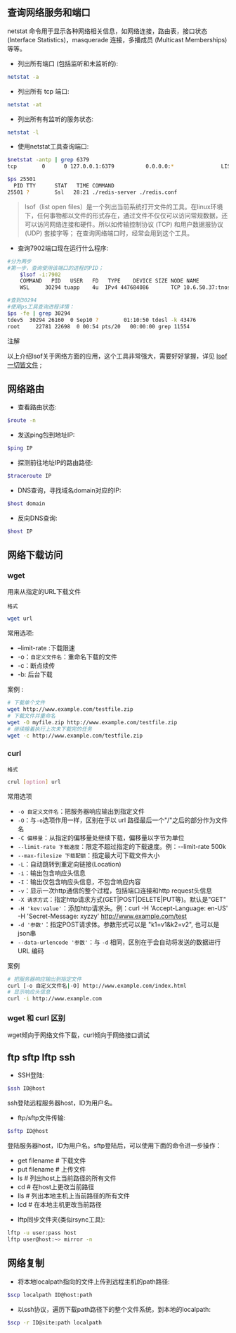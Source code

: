 ## 查询网络服务和端口

netstat 命令用于显示各种网络相关信息，如网络连接，路由表，接口状态 (Interface Statistics)，masquerade 连接，多播成员 (Multicast Memberships) 等等。

* 列出所有端口 (包括监听和未监听的):

```bash
netstat -a
```

* 列出所有 tcp 端口:

```bash
netstat -at
```

* 列出所有有监听的服务状态:

```bash
netstat -l
```

* 使用netstat工具查询端口:

```bash
$netstat -antp | grep 6379
tcp        0      0 127.0.0.1:6379          0.0.0.0:*               LISTEN      25501/redis-server

$ps 25501
  PID TTY      STAT   TIME COMMAND
25501 ?        Ssl   28:21 ./redis-server ./redis.conf
```

>  lsof（list open files）是一个列出当前系统打开文件的工具。在linux环境下，任何事物都以文件的形式存在，通过文件不仅仅可以访问常规数据，还可以访问网络连接和硬件。所以如传输控制协议 (TCP) 和用户数据报协议 (UDP) 套接字等； 在查询网络端口时，经常会用到这个工具。

* 查询7902端口现在运行什么程序:

```bash
#分为两步
#第一步，查询使用该端口的进程的PID；
    $lsof -i:7902
    COMMAND   PID   USER   FD   TYPE    DEVICE SIZE NODE NAME
    WSL     30294 tuapp    4u  IPv4 447684086       TCP 10.6.50.37:tnos-dp (LISTEN)

#查到30294
#使用ps工具查询进程详情：
$ps -fe | grep 30294
tdev5  30294 26160  0 Sep10 ?        01:10:50 tdesl -k 43476
root     22781 22698  0 00:54 pts/20   00:00:00 grep 11554
```

注解

以上介绍lsof关于网络方面的应用，这个工具非常强大，需要好好掌握，详见 [lsof 一切皆文件](./工具篇) ;

## 网络路由

* 查看路由状态:

```bash
$route -n
```

* 发送ping包到地址IP:

```bash
$ping IP
```

* 探测前往地址IP的路由路径:

```bash
$traceroute IP
```

* DNS查询，寻找域名domain对应的IP:

```bash
$host domain
```

* 反向DNS查询:

```bash
$host IP
```

## 网络下载访问

### wget

用来从指定的URL下载文件

`格式`

```bash
wget url
```

常用选项:

- –limit-rate :下载限速
- -o：`自定义文件名`：重命名下载的文件
- -c：断点续传
- -b: 后台下载



案例 :

```bash
# 下载单个文件
wget http://www.example.com/testfile.zip
# 下载文件并重命名
wget -O myfile.zip http://www.example.com/testfile.zip
# 继续接着执行上次未下载完的任务
wget -c http://www.example.com/testfile.zip
```



### curl

`格式`

```bash
crul [option] url
```



常用选项

- `-o 自定义文件名`：把服务器响应输出到指定文件
- `-O`：与`-o`选项作用一样，区别在于以 url 路径最后一个"/"之后的部分作为文件名
- `-C 偏移量`：从指定的偏移量处继续下载，偏移量以字节为单位
- `--limit-rate 下载速度`：限定不超过指定的下载速度。例：--limit-rate 500k
- `--max-filesize 下载配额`：指定最大可下载文件大小
- `-L`：自动跳转到重定向链接(Location)
- `-i`：输出包含响应头信息
- `-I`：输出仅包含响应头信息，不包含响应内容
- `-v`：显示一次http通信的整个过程，包括端口连接和http request头信息
- `-X 请求方式`：指定http请求方式(GET|POST|DELETE|PUT等)。默认是"GET"
- `-H 'kev:value'`：添加http请求头。例：curl -H 'Accept-Language: en-US' -H 'Secret-Message: xyzzy' http://www.example.com/test
- `-d '参数'`：指定POST请求体。参数形式可以是 "k1=v1&k2=v2", 也可以是json串
- `--data-urlencode '参数'`：与 `-d` 相同，区别在于会自动将发送的数据进行 URL 编码

案例

```bash
# 把服务器响应输出到指定文件
curl [-o 自定义文件名|-O] http://www.example.com/index.html
# 显示响应头信息
curl -i http://www.example.com
```



### wget 和 curl 区别

wget倾向于网络文件下载，curl倾向于网络接口调试

## ftp sftp lftp ssh

* SSH登陆:

```bash
$ssh ID@host
```

ssh登陆远程服务器host，ID为用户名。

* ftp/sftp文件传输:

```bash
$sftp ID@host
```

登陆服务器host，ID为用户名。sftp登陆后，可以使用下面的命令进一步操作：

- get filename # 下载文件
- put filename # 上传文件
- ls # 列出host上当前路径的所有文件
- cd # 在host上更改当前路径
- lls # 列出本地主机上当前路径的所有文件
- lcd # 在本地主机更改当前路径

* lftp同步文件夹(类似rsync工具):

```bash
lftp -u user:pass host
lftp user@host:~> mirror -n
```

## 网络复制

* 将本地localpath指向的文件上传到远程主机的path路径:

```bash
$scp localpath ID@host:path
```

* 以ssh协议，遍历下载path路径下的整个文件系统，到本地的localpath:

```bash
$scp -r ID@site:path localpath
```
